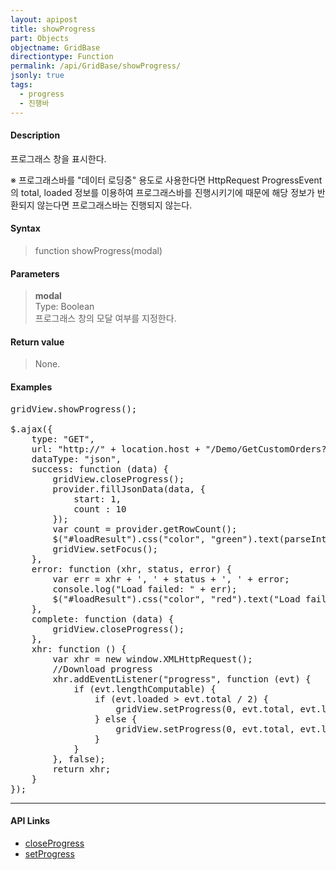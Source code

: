```yaml
---
layout: apipost
title: showProgress
part: Objects
objectname: GridBase
directiontype: Function
permalink: /api/GridBase/showProgress/
jsonly: true
tags:
  - progress
  - 진행바
---
```



#### Description

 프로그래스 창을 표시한다.  

 ※ 프로그래스바를 "데이터 로딩중" 용도로 사용한다면 HttpRequest ProgressEvent의 total, loaded 정보를 이용하여 프로그래스바를 진행시키기에 때문에 해당 정보가 반환되지 않는다면 프로그래스바는 진행되지 않는다.    

#### Syntax

> function showProgress(modal)

#### Parameters

>**modal**  
>Type: Boolean   
>프로그래스 창의 모달 여부를 지정한다.   

#### Return value

> None.

#### Examples 

<pre class="prettyprint">
gridView.showProgress();

$.ajax({
    type: "GET",
    url: "http://" + location.host + "/Demo/GetCustomOrders?__date__=" + new Date().getTime(),
    dataType: "json",
    success: function (data) {
        gridView.closeProgress();
        provider.fillJsonData(data, {
            start: 1,
            count : 10
        });
        var count = provider.getRowCount();
        $("#loadResult").css("color", "green").text(parseInt(count).toLocaleString() + " rows loaded.").show();
        gridView.setFocus();
    },
    error: function (xhr, status, error) {
        var err = xhr + ', ' + status + ', ' + error;
        console.log("Load failed: " + err);
        $("#loadResult").css("color", "red").text("Load failed: " + err).show();
    },
    complete: function (data) {
        gridView.closeProgress();
    },
    xhr: function () {
        var xhr = new window.XMLHttpRequest();
        //Download progress
        xhr.addEventListener("progress", function (evt) {
            if (evt.lengthComputable) {
                if (evt.loaded > evt.total / 2) {
                    gridView.setProgress(0, evt.total, evt.loaded, "Loading...");
                } else {
                    gridView.setProgress(0, evt.total, evt.loaded);
                }
            }
        }, false);
        return xhr;
    }
});
</pre>

---

#### API Links

* [closeProgress](/api/GridBase/closeProgress)
* [setProgress](/api/GridBase/setProgress)